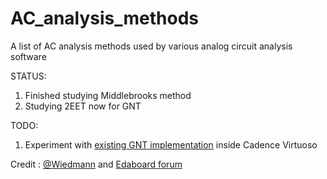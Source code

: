 # AC_analysis_methods
A list of AC analysis methods used by various analog circuit analysis software

STATUS:
1. Finished studying Middlebrooks method
2. Studying 2EET now for GNT

TODO:
1. Experiment with [existing GNT implementation](./GNT) inside Cadence Virtuoso

Credit :  [@Wiedmann](https://sites.google.com/site/frankwiedmann/loopgain) and [Edaboard forum](https://www.edaboard.com/threads/middlebrooks-method-vs-tians-method-vs-middlebrooks-general-feedback-theorem.393450/)

